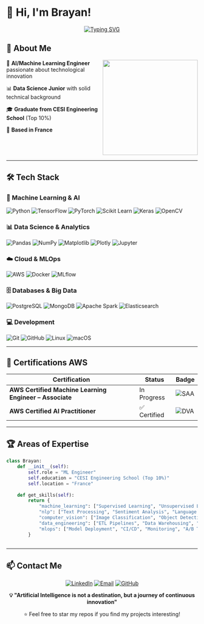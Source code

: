 # 👋 Hi, I'm Brayan!

<div align="center">
  
[![Typing SVG](https://readme-typing-svg.herokuapp.com?font=Fira+Code&pause=1000&color=2E97F7&center=true&vCenter=true&width=435&lines=ML+Engineer+%7C+AI+Enthusiast;Data+Science;CESI+Graduate+%7C+Top+10%25)](https://git.io/typing-svg)

</div>

## 🚀 About Me

<div>
<img align="right" width="250" src="https://user-images.githubusercontent.com/74038190/229223263-cf2e4b07-2615-4f87-9c38-e37600f8381a.gif">

🤖 **AI/Machine Learning Engineer** passionate about technological innovation  

📊 **Data Science Junior** with solid technical background  

🎓 **Graduate from CESI Engineering School** (Top 10%)  

📍 **Based in France**

<br clear="right"/>
</div>

---

## 🛠️ Tech Stack

### 🤖 Machine Learning & AI
![Python](https://img.shields.io/badge/Python-3776AB?style=for-the-badge&logo=python&logoColor=white)
![TensorFlow](https://img.shields.io/badge/TensorFlow-FF6F00?style=for-the-badge&logo=tensorflow&logoColor=white)
![PyTorch](https://img.shields.io/badge/PyTorch-EE4C2C?style=for-the-badge&logo=pytorch&logoColor=white)
![Scikit Learn](https://img.shields.io/badge/scikit--learn-F7931E?style=for-the-badge&logo=scikit-learn&logoColor=white)
![Keras](https://img.shields.io/badge/Keras-D00000?style=for-the-badge&logo=Keras&logoColor=white)
![OpenCV](https://img.shields.io/badge/opencv-%23white.svg?style=for-the-badge&logo=opencv&logoColor=white)

### 📊 Data Science & Analytics
![Pandas](https://img.shields.io/badge/pandas-%23150458.svg?style=for-the-badge&logo=pandas&logoColor=white)
![NumPy](https://img.shields.io/badge/numpy-%23013243.svg?style=for-the-badge&logo=numpy&logoColor=white)
![Matplotlib](https://img.shields.io/badge/Matplotlib-%23ffffff.svg?style=for-the-badge&logo=Matplotlib&logoColor=black)
![Plotly](https://img.shields.io/badge/Plotly-%233F4F75.svg?style=for-the-badge&logo=plotly&logoColor=white)
![Jupyter](https://img.shields.io/badge/Jupyter-F37626?style=for-the-badge&logo=jupyter&logoColor=white)

### ☁️ Cloud & MLOps
![AWS](https://img.shields.io/badge/AWS-%23FF9900.svg?style=for-the-badge&logo=amazon-aws&logoColor=white)
![Docker](https://img.shields.io/badge/docker-%230db7ed.svg?style=for-the-badge&logo=docker&logoColor=white)
![MLflow](https://img.shields.io/badge/mlflow-%23d9ead3.svg?style=for-the-badge&logo=numpy&logoColor=blue)

### 🗄️ Databases & Big Data
![PostgreSQL](https://img.shields.io/badge/postgresql-%23316192.svg?style=for-the-badge&logo=postgresql&logoColor=white)
![MongoDB](https://img.shields.io/badge/MongoDB-%234ea94b.svg?style=for-the-badge&logo=mongodb&logoColor=white)
![Apache Spark](https://img.shields.io/badge/Apache%20Spark-FDEE21?style=for-the-badge&logo=apachespark&logoColor=black)
![Elasticsearch](https://img.shields.io/badge/-ElasticSearch-005571?style=for-the-badge&logo=elasticsearch)

### 💻 Development
![Git](https://img.shields.io/badge/git-%23F05033.svg?style=for-the-badge&logo=git&logoColor=white)
![GitHub](https://img.shields.io/badge/github-%23121011.svg?style=for-the-badge&logo=github&logoColor=white)
![Linux](https://img.shields.io/badge/Linux-FCC624?style=for-the-badge&logo=linux&logoColor=black)
![macOS](https://img.shields.io/badge/mac%20os-000000?style=for-the-badge&logo=macos&logoColor=F0F0F0)

---

## 🏅 Certifications AWS

| Certification | Status | Badge |
|---------------|--------|-------|
| **AWS Certified Machine Learning Engineer – Associate** | In Progress | ![SAA](https://img.shields.io/badge/MLA-C01-FF9900?style=flat-square&logo=amazonaws) |
| **AWS Certified AI Practitioner** | ✅ Certified | ![DVA](https://img.shields.io/badge/AIP-C01-FF9900?style=flat-square&logo=amazonaws) |

---

## 🏆 Areas of Expertise

```python
class Brayan:
    def __init__(self):
        self.role = "ML Engineer"
        self.education = "CESI Engineering School (Top 10%)"
        self.location = "France"
        
    def get_skills(self):
        return {
            "machine_learning": ["Supervised Learning", "Unsupervised Learning", "Deep Learning"],
            "nlp": ["Text Processing", "Sentiment Analysis", "Language Models"],
            "computer_vision": ["Image Classification", "Object Detection", "OCR"],
            "data_engineering": ["ETL Pipelines", "Data Warehousing", "Real-time Processing"],
            "mlops": ["Model Deployment", "CI/CD", "Monitoring", "A/B Testing"]
        }
    
```

---

## 📫 Contact Me

<div align="center">

[![LinkedIn](https://img.shields.io/badge/LinkedIn-0077B5?style=for-the-badge&logo=linkedin&logoColor=white)](https://www.linkedin.com/in/brayan-biout/)
[![Email](https://img.shields.io/badge/Email-D14836?style=for-the-badge&logo=gmail&logoColor=white)](mailto:brayan.biout@outlook.fr)
[![GitHub](https://img.shields.io/badge/GitHub-100000?style=for-the-badge&logo=github&logoColor=white)](https://github.com/brayedna)

</div>

<div align="center">
  
**💡 "Artificial Intelligence is not a destination, but a journey of continuous innovation"**

⭐ Feel free to star my repos if you find my projects interesting!

</div> 
